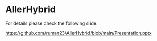 # AllerHybrid

For details please check the following slide. 

https://github.com/ruman23/AllerHybrid/blob/main/Presentation.pptx
